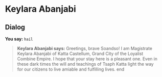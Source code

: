 # Keylara Abanjabi
## Dialog

**You say:** `hail`



>**Keylara Abanjabi says:** Greetings, brave Soandso! I am Magistrate Keylara Abanjabi of Katta Castellum, Grand City of the Loyalist Combine Empire. I hope that your stay here is a pleasant one. Even in these dark times the will and teachings of Tsaph Katta light the way for our citizens to live amiable and fulfilling lives.
end
